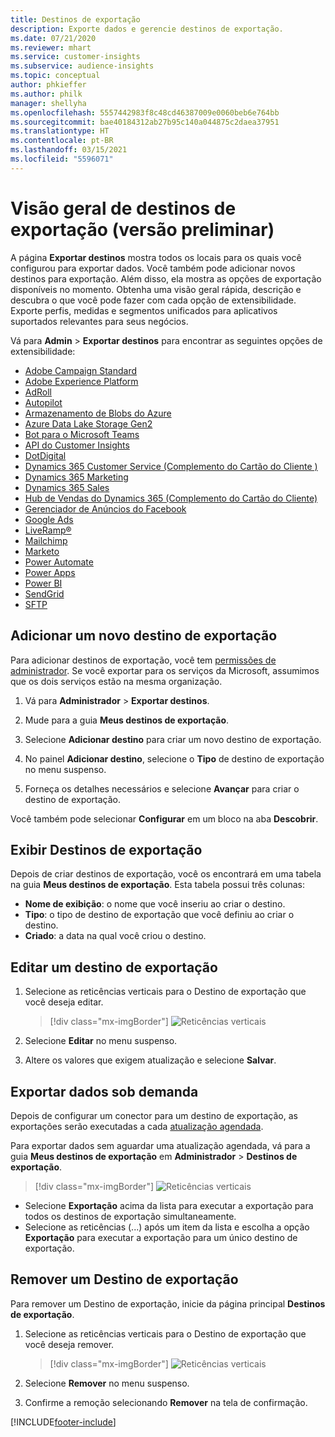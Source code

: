 ```yaml
---
title: Destinos de exportação
description: Exporte dados e gerencie destinos de exportação.
ms.date: 07/21/2020
ms.reviewer: mhart
ms.service: customer-insights
ms.subservice: audience-insights
ms.topic: conceptual
author: phkieffer
ms.author: philk
manager: shellyha
ms.openlocfilehash: 5557442983f8c48cd46387009e0060beb6e764bb
ms.sourcegitcommit: bae40184312ab27b95c140a044875c2daea37951
ms.translationtype: HT
ms.contentlocale: pt-BR
ms.lasthandoff: 03/15/2021
ms.locfileid: "5596071"
---
```

# <a name="export-destinations-preview-overview"></a>Visão geral de destinos de exportação (versão preliminar)

A página **Exportar destinos** mostra todos os locais para os quais você configurou para exportar dados. Você também pode adicionar novos destinos para exportação. Além disso, ela mostra as opções de exportação disponíveis no momento. Obtenha uma visão geral rápida, descrição e descubra o que você pode fazer com cada opção de extensibilidade. Exporte perfis, medidas e segmentos unificados para aplicativos suportados relevantes para seus negócios.

Vá para **Admin** > **Exportar destinos** para encontrar as seguintes opções de extensibilidade:

- [Adobe Campaign Standard](export-adobe-campaign-standard.md)
- [Adobe Experience Platform](export-adobe-experience-platform.md)
- [AdRoll](export-adroll.md)
- [Autopilot](export-autopilot.md)
- [Armazenamento de Blobs do Azure](export-azure-blob-storage.md)
- [Azure Data Lake Storage Gen2](export-azure-data-lake-storage-gen2.md)
- [Bot para o Microsoft Teams](export-teams-bot.md)
- [API do Customer Insights](apis.md)
- [DotDigital](export-dotdigital.md)
- [Dynamics 365 Customer Service (Complemento do Cartão do Cliente )](customer-card-add-in.md)
- [Dynamics 365 Marketing](export-dynamics365-marketing.md)
- [Dynamics 365 Sales](export-dynamics365-sales.md)
- [Hub de Vendas do Dynamics 365 (Complemento do Cartão do Cliente)](customer-card-add-in.md)
- [Gerenciador de Anúncios do Facebook](export-facebook.md)
- [Google Ads](export-google-ads.md)
- [LiveRamp&reg;](export-liveramp.md)
- [Mailchimp](export-mailchimp.md)
- [Marketo](export-marketo.md)
- [Power Automate](export-power-automate.md)
- [Power Apps](export-power-apps.md)
- [Power BI](export-power-bi.md)
- [SendGrid](export-sendgrid.md)
- [SFTP](export-sftp.md)

## <a name="add-a-new-export-destination"></a>Adicionar um novo destino de exportação

Para adicionar destinos de exportação, você tem [permissões de administrador](permissions.md). Se você exportar para os serviços da Microsoft, assumimos que os dois serviços estão na mesma organização.

1. Vá para **Administrador** > **Exportar destinos**.

1. Mude para a guia **Meus destinos de exportação**.

1. Selecione **Adicionar destino** para criar um novo destino de exportação.

1. No painel **Adicionar destino**, selecione o **Tipo** de destino de exportação no menu suspenso.

1. Forneça os detalhes necessários e selecione **Avançar** para criar o destino de exportação.

Você também pode selecionar **Configurar** em um bloco na aba **Descobrir**.

## <a name="view-export-destinations"></a>Exibir Destinos de exportação

Depois de criar destinos de exportação, você os encontrará em uma tabela na guia **Meus destinos de exportação**. Esta tabela possui três colunas:

- **Nome de exibição**: o nome que você inseriu ao criar o destino.
- **Tipo**: o tipo de destino de exportação que você definiu ao criar o destino.
- **Criado**: a data na qual você criou o destino.

## <a name="edit-an-export-destination"></a>Editar um destino de exportação

1. Selecione as reticências verticais para o Destino de exportação que você deseja editar.

   > [!div class="mx-imgBorder"]
   > ![Reticências verticais](media/export-destinations-page-ellipsis.png "Reticências verticais")

1. Selecione **Editar** no menu suspenso.

1. Altere os valores que exigem atualização e selecione **Salvar**.

## <a name="export-data-on-demand"></a>Exportar dados sob demanda

Depois de configurar um conector para um destino de exportação, as exportações serão executadas a cada [atualização agendada](system.md#schedule-tab).

Para exportar dados sem aguardar uma atualização agendada, vá para a guia **Meus destinos de exportação** em **Administrador** > **Destinos de exportação**.

> [!div class="mx-imgBorder"]
> ![Reticências verticais](media/export-destinations-page-ellipsis.png "Reticências verticais")

- Selecione **Exportação** acima da lista para executar a exportação para todos os destinos de exportação simultaneamente.
- Selecione as reticências (...) após um item da lista e escolha a opção **Exportação** para executar a exportação para um único destino de exportação.

## <a name="remove-an-export-destination"></a>Remover um Destino de exportação

Para remover um Destino de exportação, inicie da página principal **Destinos de exportação**.

1. Selecione as reticências verticais para o Destino de exportação que você deseja remover.

   > [!div class="mx-imgBorder"]
   > ![Reticências verticais](media/export-destinations-page-ellipsis.png "Reticências verticais")

2. Selecione **Remover** no menu suspenso.

3. Confirme a remoção selecionando **Remover** na tela de confirmação.


[!INCLUDE[footer-include](../includes/footer-banner.md)]